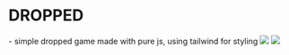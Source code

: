 <h1>DROPPED</h1>
 - simple dropped game made with pure js, using tailwind for styling

<img src="https://imgur.com/Qf4NuAB.png">
<img src="https://imgur.com/zqI3Dxm">
